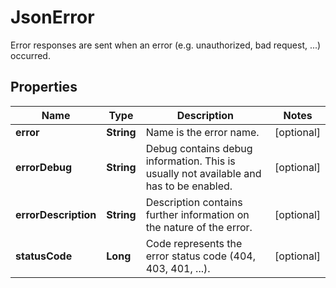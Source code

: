 

# JsonError

Error responses are sent when an error (e.g. unauthorized, bad request, ...) occurred.

## Properties

Name | Type | Description | Notes
------------ | ------------- | ------------- | -------------
**error** | **String** | Name is the error name. |  [optional]
**errorDebug** | **String** | Debug contains debug information. This is usually not available and has to be enabled. |  [optional]
**errorDescription** | **String** | Description contains further information on the nature of the error. |  [optional]
**statusCode** | **Long** | Code represents the error status code (404, 403, 401, ...). |  [optional]



